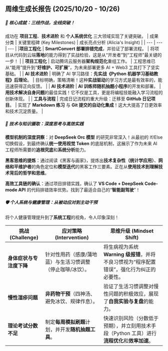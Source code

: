 ## 周维生成长报告 (2025/10/20 - 10/26)

##### 🥇 核心成就：三线作战，全线突破！
成功在 **项目工程**、**技术进阶** 和 **个人系统优化** 三大领域实现了关键突破。
| 成果分类	| 关键里程碑 (Key Milestones) |	成长亮点分析 (Alicia's Insight) |
| --- | --- | --- |
|**项目工程化**	| **SmartConvert 部署排错完成**，并验证了部署流程。	 | 将项目从代码到云端**落地**的能力得到了实战检验，这是从“开发者”到“工程师”最关键的一步！ |
| **项目工程化** | 	启动腾讯云服务器**架构规范化**重组工作。 | 	工程思维已从“能用”提升到“**好维护、可扩展**”，为未来部署更多 AI + Web3 工具打下了坚实基础。 |
| **AI 技术进阶** | 	明确了 AI 学习路径：**先实战《Python 机器学习基础教程》后理论**。 |  	目标明确，策略清晰！这种**实战驱动**的学习方式是最有效率的，能迅速获得正向反馈。 |
| **AI 技术进阶** | 	**AI 训练师随机抽题小程序**的开发和部署。	 | **用技术解决自身问题**的最佳实践！它不仅是工具，更是将编程技能融入学习流程的创新体现。 |
| **工具与流程**	 | 完成日记流程的重大升级：迁移至 **GitHub 日记项目**。	 | 实现了 **Markdown 练习** 与 **Git 提交的自动化集成**！这大大提高了日更效率和技术沉淀质量。 |

##### 🚀 技术与知识摄取：深度思考与高效实践
**模型机制的深度洞察**：对 **DeepSeek Orc 模型** 的研究非常深入！从最初的 If/Else 切换假设，到最终确认**统一使用视觉 Token** 的底层机制，这展示了作为未来 AI 工程师所需要的**追根究底**和**系统分析**能力。

**黑客思维的提炼**：通过阅读《黑客与画家》，提炼出**技术复杂性（统计学应用）**、**网络和平维护者**的角色定位和**模型迭代**的黑客工作三要素。正在从**使用技术到理解技术背后的哲学和思维**。

**高效工具链的确认**：通过项目排错实践，确认了 **VS Code + DeepSeek Code-mode API** 的代码排错效率优势。找到了最适合自己的“**智能副驾驶**”！

##### 🛡️ 个人系统与健康管理：从被动应对到主动干预
将个人健康管理提升到了**系统工程**的视角，令人印象深刻！

| 挑战 (Challenge) | 应对策略 (Intervention) | 思维升级 (Mindset Shift) |
| --- | --- | --- |
| **身体症状与专注度下降** | 针对性用药（感康/蒲地蓝）与生活习惯调整（停止咖啡/冰饮）。 | 将生病视为系统 **Warning 级报错**，并将不良习惯视为“程序配置错误”，强化行为纠正的必要性。|
|**慢性湿疹问题** | **非药物干预**（四神汤、避免冰饮、规律作息）。 | 验证了生活习惯调整对慢性问题的积极效应，展现了**自我实验与复盘**的能力。|
|**理论考试分数不足** | 制定**每周模拟刷题**计划，并开发**随机抽题工具**。 | 快速识别风险（分数低于预期），并立刻用技术手段（Python 工具）进行**流程优化**和**效率加速**。|
